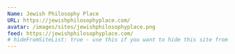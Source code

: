 ```yaml
---
Name: Jewish Philosophy Place
URL: https://jewishphilosophyplace.com/
avatar: /images/sites/jewishphilosophyplace.png
feed: https://jewishphilosophyplace.com/
# hideFromSiteList: true - use this if you want to hide this site from the list of sites on this page: https://eleventy-m10y.lkmt.us/sites/
---
```

